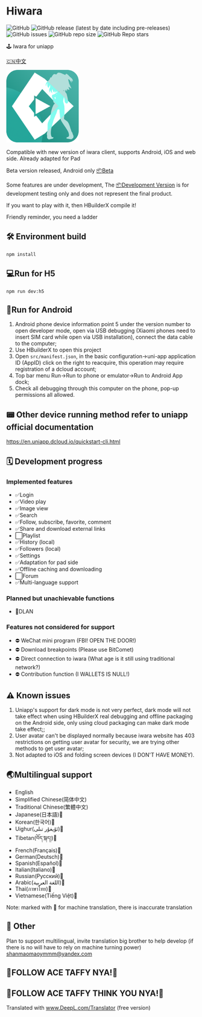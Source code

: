 # Hiwara

![GitHub](https://img.shields.io/github/license/shanmaomaoymmm/hiwara)
![GitHub release (latest by date including pre-releases)](https://img.shields.io/github/v/release/shanmaomaoymmm/hiwara?include_prereleases)
![GitHub issues](https://img.shields.io/github/issues/shanmaomaoymmm/hiwara)
![GitHub repo size](https://img.shields.io/github/repo-size/shanmaomaoymmm/hiwara)
![GitHub Repo stars](https://img.shields.io/github/stars/shanmaomaoymmm/hiwara?style=social)

🕹️ Iwara for uniapp

[🇨🇳中文](https://github.com/shanmaomaoymmm/hiwara/blob/main/README-zh.md)

<img src="./edit/img/logo.png" style="width:192px;height:192px" />

Compatible with new version of iwara client, supports Android, iOS and web side. Already adapted for Pad

Beta version released, Android only [📦Beta](https://github.com/shanmaomaoymmm/hiwara/releases/latest)

Some features are under development, The [📦Development Version](https://github.com/shanmaomaoymmm/hiwara/releases) is for development testing only and does not represent the final product.

If you want to play with it, then HBuilderX compile it!

Friendly reminder, you need a ladder

## 🛠️ Environment build

```
npm install
```

## 💻Run for H5

```
npm run dev:h5
```

## 📱Run for Android

1. Android phone device information point 5 under the version number to open developer mode, open via USB debugging (Xiaomi phones need to insert SIM card while open via USB installation), connect the data cable to the computer;  
2. Use HBuilderX to open this project
3. Open `src/manifest.json`, in the basic configuration->uni-app application ID (AppID) click on the right to reacquire, this operation may require registration of a dcloud account;  
4. Top bar menu Run->Run to phone or emulator->Run to Android App dock;  
5. Check all debugging through this computer on the phone, pop-up permissions all allowed.

## 📟 Other device running method refer to uniapp official documentation

<https://en.uniapp.dcloud.io/quickstart-cli.html>

## 🗓️ Development progress

### Implemented features

* ✅Login
* ✅Video play
* ✅Image view
* ✅Search
* ✅Follow, subscribe, favorite, comment
* ✅Share and download external links
* ⬜Playlist
* ✅History (local)
* ✅Followers (local)
* ✅Settings
* ✅Adaptation for pad side
* ✅Offline caching and downloading
* ⬜Forum
* ✅Multi-language support

### Planned but unachievable functions

* 🛑DLAN

### Features not considered for support

* ⛔ WeChat mini program (FBI! OPEN THE DOOR!)
* ⛔ Download breakpoints (Please use BitComet)
* ⛔ Direct connection to iwara (What age is it still using traditional network?)
* ⛔ Contribution function (I WALLETS IS NULL!)

## ⚠️ Known issues

1. Uniapp's support for dark mode is not very perfect, dark mode will not take effect when using HBuilderX real debugging and offline packaging on the Android side, only using cloud packaging can make dark mode take effect;;  
2. User avatar can't be displayed normally because iwara website has 403 restrictions on getting user avatar for security, we are trying other methods to get user avatar;  
3. Not adapted to iOS and folding screen devices (I DON'T HAVE MONEY).

## 🌏Multilingual support

 * English
 * Simplified Chinese(简体中文)
 * Traditional Chinese(繁體中文)
 * Japanese(日本語)🤖
 * Korean(한국어)🤖
 * Uighur(ئۇيغۇر تىلى)🤖
 * Tibetan(བོད་སྐད།)🤖
 * French(Français)🤖
 * German(Deutsch)🤖
 * Spanish(Español)🤖
 * Italian(Italiano)🤖
 * Russian(Русский)🤖
 * Arabic(اللغة العربية)🤖
 * Thai(ภาษาไทย)🤖
 * Vietnamese(Tiếng Việt)🤖

Note: marked with 🤖 for machine translation, there is inaccurate translation

## 📒 Other

Plan to support multilingual, invite translation big brother to help develop (if there is no will have to rely on machine turning power)
shanmaomaoymmm@yandex.com

## 🥰FOLLOW ACE TAFFY NYA!🥰
## 🤗FOLLOW ACE TAFFY THINK YOU NYA!🤗

Translated with www.DeepL.com/Translator (free version)
